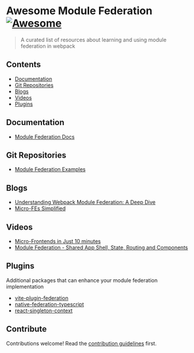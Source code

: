 # Awesome Module Federation [![Awesome](https://awesome.re/badge.svg)](https://awesome.re)

> A curated list of resources about learning and using module federation in webpack

## Contents

- [Documentation](#documentation)
- [Git Repositories](#git-repositories)
- [Blogs](#blogs)
- [Videos](#videos)
- [Plugins](#plugins)

## Documentation

- [Module Federation Docs](https://webpack.js.org/concepts/module-federation/)

## Git Repositories

- [Module Federation Examples](https://github.com/module-federation/module-federation-examples)

## Blogs

- [Understanding Webpack Module Federation: A Deep Dive](https://medium.com/@scriptedalchemy/understanding-webpack-module-federation-a-deep-dive-efe5c55bf366)
- [Micro-FEs Simplified](https://medium.com/gitconnected/micro-fes-simplified-361dff983c27)

## Videos

- [Micro-Frontends in Just 10 minutes](https://www.youtube.com/watch?v=s_Fs4AXsTnA&list=PLNqp92_EXZBLr7p7hn6IYa1YPNs4yJ1t1&index=5)
- [Module Federation - Shared App Shell, State, Routing and Components](https://www.youtube.com/watch?v=-LNcpralkjM)

## Plugins

Additional packages that can enhance your module federation implementation

- [vite-plugin-federation](https://github.com/originjs/vite-plugin-federation)
- [native-federation-typescript](https://github.com/module-federation/universe/tree/main/packages/native-federation-typescript)
- [react-singleton-context](https://github.com/indeedeng/react-singleton-context)

## Contribute

Contributions welcome! Read the [contribution guidelines](contributing.md) first.
